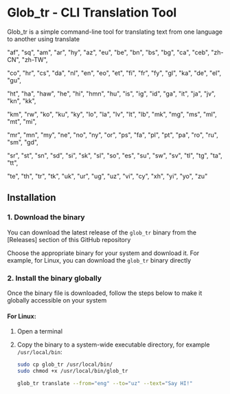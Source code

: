 # Glob_tr - CLI Translation Tool

Glob_tr is a simple command-line tool for translating text from one language to another using translate

"af", "sq", "am", "ar", "hy", "az", "eu", "be", "bn", "bs", "bg", "ca", "ceb", "zh-CN", "zh-TW",

"co", "hr", "cs", "da", "nl", "en", "eo", "et", "fi", "fr", "fy", "gl", "ka", "de", "el", "gu",

"ht", "ha", "haw", "he", "hi", "hmn", "hu", "is", "ig", "id", "ga", "it", "ja", "jv", "kn", "kk",

"km", "rw", "ko", "ku", "ky", "lo", "la", "lv", "lt", "lb", "mk", "mg", "ms", "ml", "mt", "mi",

"mr", "mn", "my", "ne", "no", "ny", "or", "ps", "fa", "pl", "pt", "pa", "ro", "ru", "sm", "gd",

"sr", "st", "sn", "sd", "si", "sk", "sl", "so", "es", "su", "sw", "sv", "tl", "tg", "ta", "tt",

"te", "th", "tr", "tk", "uk", "ur", "ug", "uz", "vi", "cy", "xh", "yi", "yo", "zu"

## Installation

### 1. Download the binary

You can download the latest release of the `glob_tr` binary from the [Releases] section of this GitHub repository

Choose the appropriate binary for your system and download it. For example, for Linux, you can download the `glob_tr` binary directly

### 2. Install the binary globally

Once the binary file is downloaded, follow the steps below to make it globally accessible on your system

#### For Linux:

1. Open a terminal
2. Copy the binary to a system-wide executable directory, for example `/usr/local/bin`:

   ```bash
   sudo cp glob_tr /usr/local/bin/
   sudo chmod +x /usr/local/bin/glob_tr

   glob_tr translate --from="eng" --to="uz" --text="Say HI!"
   ```
